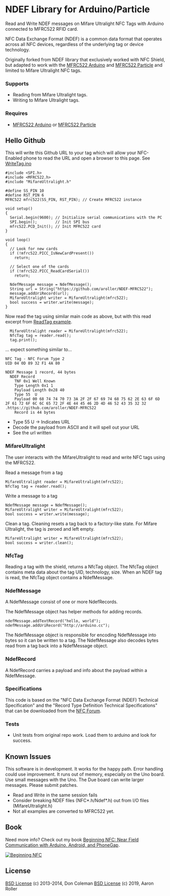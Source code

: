 # NDEF Library for Arduino/Particle

Read and Write NDEF messages on Mifare Ultralight NFC Tags with Arduino connected to MFRC522 RFID card.

NFC Data Exchange Format (NDEF) is a common data format that operates across all NFC devices, regardless of the underlying tag or device technology.

Originally forked from NDEF library that exclusively worked with NFC Shield, but adapted to work with the [MFRC522 Arduino](https://github.com/miguelbalboa/rfid) and [MFRC522 Particle](https://github.com/pkourany/MFRC522_RFID_Library) and limited to Mifare Ultralight NFC tags.

### Supports

- Reading from Mifare Ultralight tags.
- Writing to Mifare Ultralight tags.

### Requires

- [MFRC522 Arduino](https://github.com/miguelbalboa/rfid) or [MFRC522 Particle](https://github.com/pkourany/MFRC522_RFID_Library)

## Hello Github

This will write this Github URL to your tag which will allow your NFC-Enabled phone to read the URL and open a browser to this page.
See [WriteTag.ino](examples/WriteTag/WriteTag.ino)

```
#include <SPI.h>
#include <MFRC522.h>
#include "MifareUltralight.h"

#define SS_PIN 10
#define RST_PIN 6
MFRC522 mfrc522(SS_PIN, RST_PIN); // Create MFRC522 instance

void setup()
{
  Serial.begin(9600); // Initialize serial communications with the PC
  SPI.begin();        // Init SPI bus
  mfrc522.PCD_Init(); // Init MFRC522 card
}

void loop()
{
  // Look for new cards
  if (!mfrc522.PICC_IsNewCardPresent())
    return;

  // Select one of the cards
  if (!mfrc522.PICC_ReadCardSerial())
    return;

  NdefMessage message = NdefMessage();
  String url = String("https://github.com/aroller/NDEF-MFRC522");
  message.addUriRecord(url);
  MifareUltralight writer = MifareUltralight(mfrc522);
  bool success = writer.write(message);
}
```

Now read the tag using similar main code as above, but with this read excerpt from [ReadTag example](examples/ReadTag/ReadTag.ino).

```
  MifareUltralight reader = MifareUltralight(mfrc522);
  NfcTag tag = reader.read();
  tag.print();
```

... expect something similar to...

```
NFC Tag - NFC Forum Type 2
UID 04 0D 89 32 F1 4A 80

NDEF Message 1 record, 44 bytes
  NDEF Record
    TNF 0x1 Well Known
    Type Length 0x1 1
    Payload Length 0x28 40
    Type 55  U
    Payload 00 68 74 74 70 73 3A 2F 2F 67 69 74 68 75 62 2E 63 6F 6D 2F 61 72 6F 6C 6C 65 72 2F 4E 44 45 46 2D 4D 46 52 43 35 32 32  .https://github.com/aroller/NDEF-MFRC522
    Record is 44 bytes
```

* Type 55  U -> Indicates URL
* Decode the payload from ASCII and it will spell out your URL
* See the url written

### MifareUltralight

The user interacts with the MifareUltralight to read and write NFC tags using the MFRC522.

Read a message from a tag

    MifareUltralight reader = MifareUltralight(mfrc522);
    NfcTag tag = reader.read();

Write a message to a tag

    NdefMessage message = NdefMessage();
    MifareUltralight writer = MifareUltralight(mfrc522);
    bool success = writer.write(message);

Clean a tag. Cleaning resets a tag back to a factory-like state. For Mifare Ultralight, the tag is zeroed and left empty.

    MifareUltralight writer = MifareUltralight(mfrc522);
    bool success = writer.clean();

### NfcTag

Reading a tag with the shield, returns a NfcTag object. The NfcTag object contains meta data about the tag UID, technology, size. When an NDEF tag is read, the NfcTag object contains a NdefMessage.

### NdefMessage

A NdefMessage consist of one or more NdefRecords.

The NdefMessage object has helper methods for adding records.

    ndefMessage.addTextRecord("hello, world");
    ndefMessage.addUriRecord("http://arduino.cc");

The NdefMessage object is responsible for encoding NdefMessage into bytes so it can be written to a tag. The NdefMessage also decodes bytes read from a tag back into a NdefMessage object.

### NdefRecord

A NdefRecord carries a payload and info about the payload within a NdefMessage.

### Specifications

This code is based on the "NFC Data Exchange Format (NDEF) Technical Specification" and the "Record Type Definition Technical Specifications" that can be downloaded from the [NFC Forum](http://www.nfc-forum.org/specs/spec_license).

### Tests

- Unit tests from original repo work. Load them to arduino and look for success.

## Known Issues

This software is in development. It works for the happy path. Error handling could use improvement. It runs out of memory, especially on the Uno board. Use small messages with the Uno. The Due board can write larger messages. Please submit patches.

- Read and Write in the same session fails
- Consider breaking NDEF files (NFC*.h/Ndef*.h) out from I/O files (MifareUltralight.h)
- Not all examples are converted to MFRC522 yet.

## Book

Need more info? Check out my book <a href="http://www.anrdoezrs.net/click-7521423-11260198-1430755877000?url=http%3A%2F%2Fshop.oreilly.com%2Fproduct%2F0636920021193.do%3Fcmp%3Daf-prog-books-videos-product_cj_9781449372064_%2525zp&cjsku=0636920021193" target="_top">
Beginning NFC: Near Field Communication with Arduino, Android, and PhoneGap</a><img src="http://www.lduhtrp.net/image-7521423-11260198-1430755877000" width="1" height="1" border="0"/>.

<a href="http://www.tkqlhce.com/click-7521423-11260198-1430755877000?url=http%3A%2F%2Fshop.oreilly.com%2Fproduct%2F0636920021193.do%3Fcmp%3Daf-prog-books-videos-product_cj_9781449372064_%2525zp&cjsku=0636920021193" target="_top"><img src="http://akamaicovers.oreilly.com/images/0636920021193/cat.gif" border="0" alt="Beginning NFC"/></a><img src="http://www.awltovhc.com/image-7521423-11260198-1430755877000" width="1" height="1" border="0"/>

## License

[BSD License](https://github.com/don/Ndef/blob/master/LICENSE.txt) (c) 2013-2014, Don Coleman
[BSD License](https://github.com/aroller/NDEF-MRFC522/blob/master/LICENSE.txt) (c) 2019, Aaron Roller
